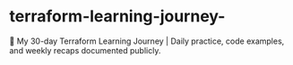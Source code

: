 # terraform-learning-journey-
🚀 My 30-day Terraform Learning Journey | Daily practice, code examples, and weekly recaps documented publicly.
